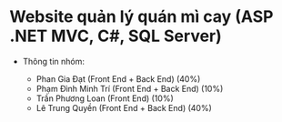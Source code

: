# Website quản lý quán mì cay (ASP .NET MVC, C#, SQL Server)

* Thông tin nhóm:

    * Phan Gia Đạt (Front End + Back End) (40%)
    * Phạm Đình Minh Trí (Front End + Back End) (10%)
    * Trần Phương Loan (Front End) (10%)
    * Lê Trung Quyền (Front End + Back End) (40%)
